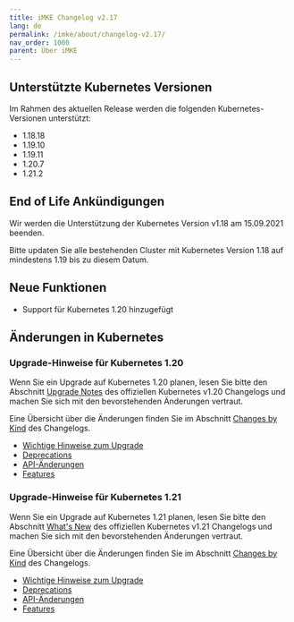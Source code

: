 ```yaml
---
title: iMKE Changelog v2.17
lang: de
permalink: /imke/about/changelog-v2.17/
nav_order: 1000
parent: Über iMKE
---
```


## Unterstützte Kubernetes Versionen

Im Rahmen des aktuellen Release werden die folgenden Kubernetes-Versionen unterstützt:

* 1.18.18
* 1.19.10
* 1.19.11
* 1.20.7
* 1.21.2

## End of Life Ankündigungen

Wir werden die Unterstützung der Kubernetes Version v1.18 am 15.09.2021 beenden.

Bitte updaten Sie alle bestehenden Cluster mit Kubernetes Version 1.18 auf mindestens 1.19 bis zu diesem Datum.

## Neue Funktionen

* Support für Kubernetes 1.20 hinzugefügt

## Änderungen in Kubernetes

### Upgrade-Hinweise für Kubernetes 1.20

Wenn Sie ein Upgrade auf Kubernetes 1.20 planen, lesen Sie bitte den Abschnitt [Upgrade Notes](https://v1-20.docs.kubernetes.io/docs/setup/release/notes/#urgent-upgrade-notes) des offiziellen Kubernetes v1.20 Changelogs und machen Sie sich mit den bevorstehenden Änderungen vertraut.

Eine Übersicht über die Änderungen finden Sie im Abschnitt [Changes by Kind](https://v1-20.docs.kubernetes.io/docs/setup/release/notes/#changes-by-kind) des Changelogs.

* [Wichtige Hinweise zum Upgrade](https://v1-20.docs.kubernetes.io/docs/setup/release/notes/#urgent-upgrade-notes)
* [Deprecations](https://v1-20.docs.kubernetes.io/docs/setup/release/notes/#deprecation)
* [API-Änderungen](https://v1-20.docs.kubernetes.io/docs/setup/release/notes/#api-change)
* [Features](https://v1-20.docs.kubernetes.io/docs/setup/release/notes/#feature)

### Upgrade-Hinweise für Kubernetes 1.21

Wenn Sie ein Upgrade auf Kubernetes 1.21 planen, lesen Sie bitte den Abschnitt [What's New](https://github.com/kubernetes/kubernetes/blob/master/CHANGELOG/CHANGELOG-1.21.md#whats-new-major-themes) des offiziellen Kubernetes v1.21 Changelogs und machen Sie sich mit den bevorstehenden Änderungen vertraut.

Eine Übersicht über die Änderungen finden Sie im Abschnitt [Changes by Kind](https://github.com/kubernetes/kubernetes/blob/master/CHANGELOG/CHANGELOG-1.21.md#changes-by-kind-2) des Changelogs.

* [Wichtige Hinweise zum Upgrade](https://github.com/kubernetes/kubernetes/blob/master/CHANGELOG/CHANGELOG-1.21.md#urgent-upgrade-notes)
* [Deprecations](https://github.com/kubernetes/kubernetes/blob/master/CHANGELOG/CHANGELOG-1.21.md#deprecation)
* [API-Änderungen](https://github.com/kubernetes/kubernetes/blob/master/CHANGELOG/CHANGELOG-1.21.md#api-change-1)
* [Features](https://github.com/kubernetes/kubernetes/blob/master/CHANGELOG/CHANGELOG-1.21.md#feature-2)
